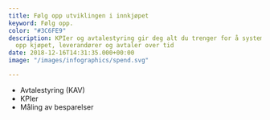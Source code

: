 ```yaml
---
title: Følg opp utviklingen i innkjøpet
keyword: Følg opp.
color: "#3C6FE9"
description: KPIer og avtalestyring gir deg alt du trenger for å systematisk følge
  opp kjøpet, leverandører og avtaler over tid
date: 2018-12-16T14:31:35.000+00:00
image: "/images/infographics/spend.svg"

---
```

<ul>

<li> Avtalestyring (KAV)</li>

<li> KPIer</li>

<li> Måling av besparelser</li>

</ul>